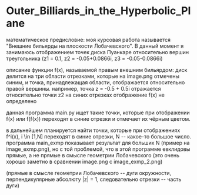 # Outer_Billiards_in_the_Hyperbolic_Plane

математическое предисловие: моя курсовая работа называется "Внешние бильярды на плоскости Лобачевского". В данный момент я занимаюсь отображением точек диска Пуанкаре относительно вершин треугольника (z1 = 0.1, z2 = -0.05+0.0866i, z3 = -0.05-0.0866i)

описание функции f(x), называемой правым внешним бильярдом: диск делится на три области отрезками, которые на image.png отмечены синим, и точка, принадлежащая области, отображается относительно правой вершины. например, точка z = -0.5 + 0.5i отражается относительно точки z2
на синих отрезках отображение f(x) не определено

данная программа main.py ищет такие точки, которые при отображении f(x) или f(f(x)) переходят в синие отрезки и отмечает их чёрным цветом. 

в дальнейшем планируется найти точки, которые при отображениях f^i(x), i \in [1,N] переходят в синие отрезки, N -- какое-то большое число. программа main_exmp показывает результат для больших N (пример на image_exmp.png), но с той проблемой, что в этой программе евклидовы прямые, а не прямые в смысле геометрии Лобачевского (это очень хорошо заметно в сравнении image.png с image_exmp_2.png)

(прямые в смысле геометрии Лобачевского -- дуги окружности, перпендикулярные абсолюту |z| = 1, следовательно отрезки -- часть дуги)
